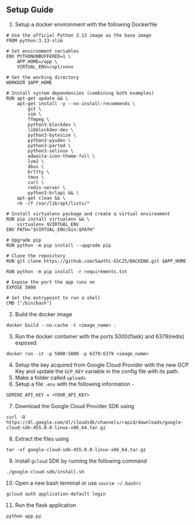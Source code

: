## Setup Guide

1. Setup a docker environment with the following Dockerfile
```
# Use the official Python 3.13 image as the base image
FROM python:3.13-slim

# Set environment variables
ENV PYTHONUNBUFFERED=1 \
    APP_HOME=/app \
    VIRTUAL_ENV=/opt/venv

# Set the working directory
WORKDIR $APP_HOME

# Install system dependencies (combining both examples)
RUN apt-get update && \
    apt-get install -y --no-install-recommends \
        git \
        vim \
        ffmpeg \ 
        python3-blockdev \
        libblockdev-dev \
        python3-bytesize \
        python3-pyudev \
        python3-parted \
        python3-selinux \
        adwaita-icon-theme-full \
        lvm2 \
        dbus \
        brltty \
        tmux \
        curl \
        redis-server \
        python3-brlapi && \
    apt-get clean && \
    rm -rf /var/lib/apt/lists/*

# Install virtualenv package and create a virtual environment
RUN pip install virtualenv && \
    virtualenv $VIRTUAL_ENV
ENV PATH="$VIRTUAL_ENV/bin:$PATH"

# Upgrade pip
RUN python -m pip install --upgrade pip

# Clone the repository
RUN git clone https://github.com/Saathi-GSC25/BACKEND.git $APP_HOME

RUN python -m pip install -r requirements.txt

# Expose the port the app runs on
EXPOSE 5000

# Set the entrypoint to run a shell
CMD ["/bin/bash"]
```

2. Build the docker image 
```
docker build --no-cache -t <image_name> .
```
3. Run the docker container with the ports 5000(flask) and 6379(redis) exposed 
```
docker run -it -p 5000:5000 -p 6379:6379 <image_name>
```
4. Setup the key acquired from Google Cloud Provider with the new GCP Key and update the `GCP_KEY` variable in the config file with its path.
5. Make a folder called `uploads`
6. Setup a file `.env` with the following information - 
```
GEMINI_API_KEY = <YOUR_API_KEY>
```
7. Download the Google Cloud Provider SDK using 
```
curl -O https://dl.google.com/dl/cloudsdk/channels/rapid/downloads/google-cloud-sdk-455.0.0-linux-x86_64.tar.gz
```
8. Extract the files using 
```
tar -xf google-cloud-sdk-455.0.0-linux-x86_64.tar.gz
```
9. Install `gcloud` SDK by running the following command 
```
./google-cloud-sdk/install.sh
```
10. Open a new bash terminal or use `source ~/.bashrc`  
```
gcloud auth application-default login
```
11. Run the flask application 
```
python app.py
```

